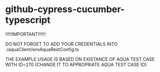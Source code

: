 # github-cypress-cucumber-typescript
!!!!!IMPORTANT!!!!!!

DO NOT FORGET TO ADD YOUR CREDENTIALS INTO ./aquaClient/envAquaRestConfig.ts

THE EXAMPLE USAGE IS BASED ON EXISTANCE OF AQUA TEST CASE WITH ID=270 (CHANGE IT TO APPROPRIATE AQUA TEST CASE ID)